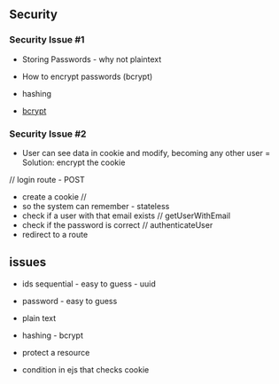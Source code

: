 ## Security

### Security Issue #1

- Storing Passwords - why not plaintext
- How to encrypt passwords (bcrypt)
- hashing

- [bcrypt](./images/bcrypt.jpg)

### Security Issue #2

- User can see data in cookie and modify, becoming any other user
  = Solution: encrypt the cookie


// login route - POST 
- create a cookie // 
- so the system can remember -
stateless 
- check if a user with that email exists // getUserWithEmail
- check if the password is correct // authenticateUser
- redirect to a route


## issues
- ids sequential - easy to guess - uuid
-  password - easy to guess
- plain text
- hashing - bcrypt


- protect a resource
- condition in ejs that checks cookie
